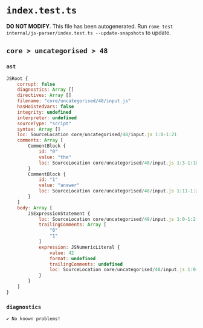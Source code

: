 # `index.test.ts`

**DO NOT MODIFY**. This file has been autogenerated. Run `rome test internal/js-parser/index.test.ts --update-snapshots` to update.

## `core > uncategorised > 48`

### `ast`

```javascript
JSRoot {
	corrupt: false
	diagnostics: Array []
	directives: Array []
	filename: "core/uncategorised/48/input.js"
	hasHoistedVars: false
	integrity: undefined
	interpreter: undefined
	sourceType: "script"
	syntax: Array []
	loc: SourceLocation core/uncategorised/48/input.js 1:0-1:21
	comments: Array [
		CommentBlock {
			id: "0"
			value: "the"
			loc: SourceLocation core/uncategorised/48/input.js 1:3-1:10
		}
		CommentBlock {
			id: "1"
			value: "answer"
			loc: SourceLocation core/uncategorised/48/input.js 1:11-1:21
		}
	]
	body: Array [
		JSExpressionStatement {
			loc: SourceLocation core/uncategorised/48/input.js 1:0-1:2
			trailingComments: Array [
				"0"
				"1"
			]
			expression: JSNumericLiteral {
				value: 42
				format: undefined
				trailingComments: undefined
				loc: SourceLocation core/uncategorised/48/input.js 1:0-1:2
			}
		}
	]
}
```

### `diagnostics`

```
✔ No known problems!

```
